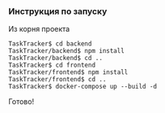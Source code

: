 ### Инструкция по запуску

Из корня проекта
```
TaskTracker$ cd backend
TaskTracker/backend$ npm install
TaskTracker/backend$ cd ..
TaskTracker$ cd frontend
TaskTracker/frontend$ npm install
TaskTracker/frontend$ cd ..
TaskTracker$ docker-compose up --build -d
```
Готово!
